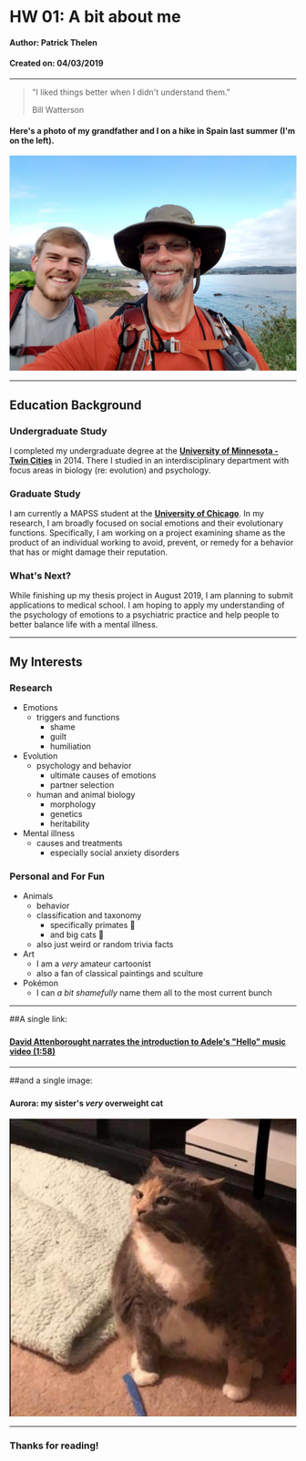 
# HW 01: A bit about me
#### Author: Patrick Thelen
#### Created on: 04/03/2019

***

> "I liked things better when I didn't understand them."  
>   
> Bill Watterson


#### Here's a photo of my grandfather and I on a hike in Spain last summer (I'm on the left).
![](spain.png)


***  

## Education Background

### Undergraduate Study  
I completed my undergraduate degree at the [**University of Minnesota - Twin Cities**](https://umn.edu) in 2014. There I studied in an interdisciplinary department with focus areas in biology (re: evolution) and psychology. 

### Graduate Study  
I am currently a MAPSS student at the [**University of Chicago**](https://mapss.uchicago.edu). In my research, I am broadly focused on social emotions and their evolutionary functions. Specifically, I am working on a project examining shame as the product of an individual working to avoid, prevent, or remedy for a behavior that has or might damage their reputation.  

### What's Next?
While finishing up my thesis project in August 2019, I am planning to submit applications to medical school. I am hoping to apply my understanding of the psychology of emotions to a psychiatric practice and help people to better balance life with a mental illness. 


***

## My Interests  
### Research 
* Emotions  
    * triggers and functions   
        * shame  
        * guilt  
        * humiliation
* Evolution  
     * psychology and behavior
        * ultimate causes of emotions
        * partner selection
     * human and animal biology
        * morphology
        * genetics
        * heritability
* Mental illness  
    * causes and treatments  
        * especially social anxiety disorders

### Personal and For Fun
* Animals  
    * behavior
    * classification and taxonomy
        * specifically primates :monkey: 
        * and big cats :tiger:
    * also just weird or random trivia facts
* Art  
    * I am a *very* amateur cartoonist  
    * also a fan of classical paintings and sculture  
* Pokémon  
    * I can *a bit shamefully* name them all to the most current bunch  


***

##A single link:  
###  
#### [David Attenborought narrates the introduction to Adele's "Hello" music video (1:58)](https://www.youtube.com/watch?v=enu-qR0H_uk)  

***
##and a single image:  
###
#### Aurora: my sister's _**very**_ overweight cat
![](aurora.png)


***

### Thanks for reading! 